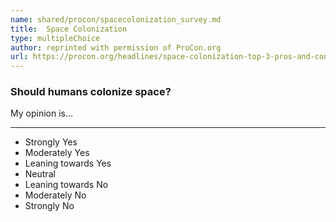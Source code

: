 ```yaml
---
name: shared/procon/spacecolonization_survey.md
title:  Space Colonization 
type: multipleChoice
author: reprinted with permission of ProCon.org
url: https://procon.org/headlines/space-colonization-top-3-pros-and-cons/ 
---
```


###  Should humans colonize space?

My opinion is...

---

- Strongly Yes
- Moderately Yes
- Leaning towards Yes
- Neutral
- Leaning towards No
- Moderately No
- Strongly No

